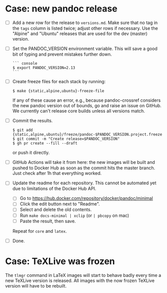 # Case: new pandoc release

- [ ] Add a new row for the release to `versions.md`. Make sure
  that no tag in the `tags` column is listed twice; adjust other
  rows if necessary. Use the "Alpine" and "Ubuntu" releases that
  are used for the dev (master) version.

- [ ] Set the PANDOC_VERSION environment variable. This will save
  a good bit of typing and prevent mistakes further down.

      ``` console
      $ export PANDOC_VERSION=2.13
      ```

- [ ] Create freeze files for each stack by running:

  ``` console
  $ make {static,alpine,ubuntu}-freeze-file
  ```

  If any of these cause an error, e.g., because pandoc-crossref
  considers the new pandoc version out of bounds, go and raise an
  issue on GitHub. We currently can't release core builds unless
  all versions match.

- [ ] Commit the results.

  ``` console
  $ git add {static,alpine,ubuntu}/freeze/pandoc-$PANDOC_VERSION.project.freeze
  $ git commit -m "Create release=$PANDOC_VERSION"
  $ gh pr create --fill --draft
  ```

  or push it directly.

- [ ] GitHub Actions will take it from here: the new images will
  be built and pushed to Docker Hub as soon as the commit hits the
  master branch. Just check after 1h that everything worked.

- [ ] Update the readme for each repository. This cannot be
  automated yet due to limitations of the Docker Hub API.

    - [ ] Go to
          https://hub.docker.com/repository/docker/pandoc/minimal
    - [ ] Click the edit button next to "Readme".
    - [ ] Select and delete the old contents.
    - [ ] Run `make docs-minimal | xclip` (or `| pbcopy` on mac)
    - [ ] Paste the result, then save.

  Repeat for `core` and `latex`.

- [ ] Done.


# Case: TeXLive was frozen

The `tlmgr` command in LaTeX images will start to behave badly
every time a new TeXLive version is released. All images with the
now frozen TeXLive version will have to be rebuilt.
